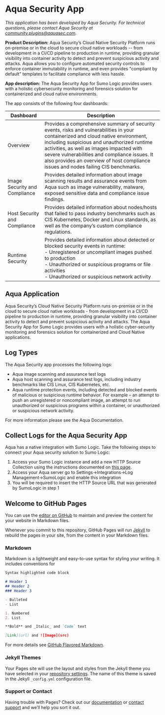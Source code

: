# Aqua Security App
_This application has been developed by Aqua Security. For technical questions, please contact Aqua Security at
community.plugins@aquasec.com._

**Product Description:** Aqua Security’s Cloud Native Security Platform runs on-premise or in the
cloud to secure cloud native workloads -- from development in a CI/CD pipeline to production in
runtime, providing granular visibility into container activity to detect and prevent suspicious
activity and attacks. Aqua allows you to configure automated security controls to enforce
container immutability in runtime, and even provides "compliant by default" templates to
facilitate compliance with less hassle.

**App description:** The Aqua Security App for Sumo Logic provides users with a holistic cybersecurity monitoring and forensics solution for containerized and cloud native environments.

The app consists of the following four dashboards:

|Dashboard|Description|
|---------|-----------|
|Overview| Provides a comprehensive summary of security events, risks and vulnerabilities in your containerized and cloud native environment, including suspicious and unauthorized runtime activities, as well as images impacted with severe vulnerabilities and compliance issues. It also provides an overview of host compliance issues and nodes failing CIS benchmarks.|
|Image Security and Compliance| Provides detailed information about image scanning results and assurance events from Aqua such as image vulnerability, malware, exposed sensitive data and compliance issue findings.|
|Host Security and Compliance|Provides detailed information about nodes/hosts that failed to pass industry benchmarks such as CIS Kubernetes, Docker and Linux standards, as well as the company’s custom compliance regulations.|
|Runtime Security|Provides detailed information about detected or blocked security events in runtime: <br>- Unregistered or uncompliant images pushed to production <br>- Unauthorized or suspicious programs or file activities <br>- Unauthorized or suspicious network activity|

## Aqua Application
Aqua Security’s Cloud Native Security Platform runs on-premise or in the cloud to secure cloud native workloads - from development in a CI/CD pipeline to production in runtime, providing granular visibility into container activity to detect and prevent suspicious activity and attacks. The Aqua Security App for Sumo Logic provides users with a holistic cyber-security monitoring and forensics solution for containerized and Cloud Native applications.

## Log Types
The Aqua Security app processes the following logs:
* Aqua image scanning and assurance test logs
* Aqua host scanning and assurance test logs, including industry benchmarks like CIS Linux, CIS Kubernetes, etc.
* Aqua runtime protection events, including detected and blocked events of malicious or suspicious runtime behavior. For example – an attempt to push an unregistered or noncompliant image, an attempt to run unauthorized or suspicious programs within a container, or unauthorized or suspicious network activity.

For more information please see the Aqua Documentation.

## Collect Logs for the Aqua Security App
Aqua has a native integration with Sumo Logic. Take the following steps to connect your Aqua
security solution to Sumo Logic:
1. Access your Sumo Logic instance and add a new HTTP Source Collection using the instructions documented on [this page](https://help.sumologic.com/03Send-Data/Setup-Wizard/Collect-from-Custom-Apps/Collect_Streaming_Data_from_HTTP).
1. Access your Aqua server go to Settings->Integrations->Log Management->SumoLogic and enable this integration
1. You will be required to insert the HTTP Source URL that was generated by SumoLogic in step 1




## Welcome to GitHub Pages

You can use the [editor on GitHub](https://github.com/aquasecurity/sumologicapp/edit/master/README.md) to maintain and preview the content for your website in Markdown files.

Whenever you commit to this repository, GitHub Pages will run [Jekyll](https://jekyllrb.com/) to rebuild the pages in your site, from the content in your Markdown files.

### Markdown

Markdown is a lightweight and easy-to-use syntax for styling your writing. It includes conventions for

```markdown
Syntax highlighted code block

# Header 1
## Header 2
### Header 3

- Bulleted
- List

1. Numbered
2. List

**Bold** and _Italic_ and `Code` text

[Link](url) and ![Image](src)
```

For more details see [GitHub Flavored Markdown](https://guides.github.com/features/mastering-markdown/).

### Jekyll Themes

Your Pages site will use the layout and styles from the Jekyll theme you have selected in your [repository settings](https://github.com/aquasecurity/sumologicapp/settings). The name of this theme is saved in the Jekyll `_config.yml` configuration file.

### Support or Contact

Having trouble with Pages? Check out our [documentation](https://help.github.com/categories/github-pages-basics/) or [contact support](https://github.com/contact) and we’ll help you sort it out.
